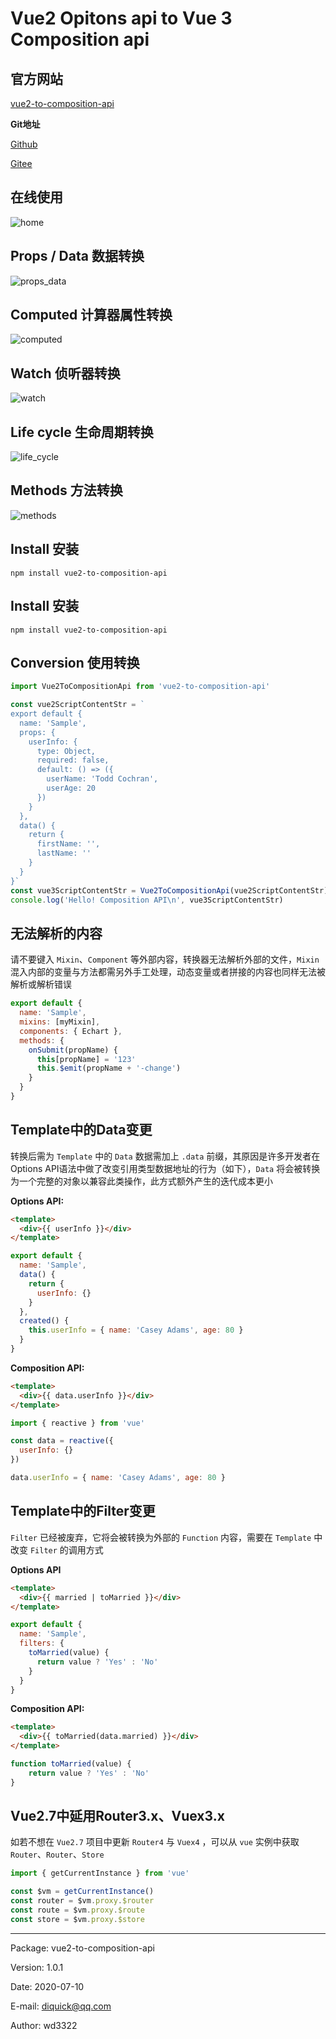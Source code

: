 # Vue2 Opitons api to Vue 3 Composition api

## 官方网站
[vue2-to-composition-api](https://wd3322.github.io/to-vue3/)

**Git地址**

[Github](https://github.com/wd3322/vue2-to-composition-api)

[Gitee](https://gitee.com/wd3322/vue2-to-composition-api)


## 在线使用
![home](https://wd3322.github.io/to-vue3/img/home.png)

## Props / Data 数据转换
![props_data](https://wd3322.github.io/to-vue3/img/props_data.png)

## Computed 计算器属性转换
![computed](https://wd3322.github.io/to-vue3/img/computed.png)

## Watch 侦听器转换
![watch](https://wd3322.github.io/to-vue3/img/watch.png)

## Life cycle 生命周期转换
![life_cycle](https://wd3322.github.io/to-vue3/img/life_cycle.png)

## Methods 方法转换
![methods](https://wd3322.github.io/to-vue3/img/methods.png)

## Install 安装
```node
npm install vue2-to-composition-api
```

## Install 安装
```node
npm install vue2-to-composition-api
```

## Conversion 使用转换
```javascript
import Vue2ToCompositionApi from 'vue2-to-composition-api'

const vue2ScriptContentStr = `
export default {
  name: 'Sample',
  props: {
    userInfo: {
      type: Object,
      required: false,
      default: () => ({
        userName: 'Todd Cochran',
        userAge: 20
      })
    }
  },
  data() {
    return {
      firstName: '',
      lastName: ''
    }
  }
}`
const vue3ScriptContentStr = Vue2ToCompositionApi(vue2ScriptContentStr)
console.log('Hello! Composition API\n', vue3ScriptContentStr)
```

## 无法解析的内容

请不要键入 `Mixin`、`Component` 等外部内容，转换器无法解析外部的文件，`Mixin` 混入内部的变量与方法都需另外手工处理，动态变量或者拼接的内容也同样无法被解析或解析错误

```javascript
export default {
  name: 'Sample',
  mixins: [myMixin],
  components: { Echart },
  methods: {
    onSubmit(propName) {
      this[propName] = '123'
      this.$emit(propName + '-change')
    }
  }
}
```

## Template中的Data变更

转换后需为 `Template` 中的 `Data` 数据需加上 `.data` 前缀，其原因是许多开发者在Options API语法中做了改变引用类型数据地址的行为（如下），`Data` 将会被转换为一个完整的对象以兼容此类操作，此方式额外产生的迭代成本更小

**Options API:**

```html
<template>
  <div>{{ userInfo }}</div>
</template>
```

```javascript
export default {
  name: 'Sample',
  data() {
    return {
      userInfo: {}
    }
  },
  created() {
    this.userInfo = { name: 'Casey Adams', age: 80 }
  }
}
```

**Composition API:**

```html
<template>
  <div>{{ data.userInfo }}</div>
</template>
```

```javascript
import { reactive } from 'vue'

const data = reactive({
  userInfo: {}
})

data.userInfo = { name: 'Casey Adams', age: 80 }
```

## Template中的Filter变更

`Filter` 已经被废弃，它将会被转换为外部的 `Function` 内容，需要在 `Template` 中改变 `Filter` 的调用方式

**Options API**

```html
<template>
  <div>{{ married | toMarried }}</div>
</template>
```

```javascript
export default {
  name: 'Sample',
  filters: {
    toMarried(value) {
      return value ? 'Yes' : 'No'
    }
  }
}
```

**Composition API:**

```html
<template>
  <div>{{ toMarried(data.married) }}</div>
</template>
```

```javascript
function toMarried(value) {
	return value ? 'Yes' : 'No'
}
```

## Vue2.7中延用Router3.x、Vuex3.x

如若不想在 `Vue2.7` 项目中更新 `Router4` 与 `Vuex4` ，可以从 `vue` 实例中获取 `Router`、`Router`、`Store`

```javascript
import { getCurrentInstance } from 'vue'

const $vm = getCurrentInstance()
const router = $vm.proxy.$router
const route = $vm.proxy.$route
const store = $vm.proxy.$store
```

---

Package: vue2-to-composition-api

Version: 1.0.1

Date: 2020-07-10

E-mail: diquick@qq.com

Author: wd3322
